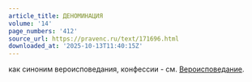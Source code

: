 ```yaml
---
article_title: ДЕНОМИНАЦИЯ
volume: '14'
page_numbers: '412'
source_url: https://pravenc.ru/text/171696.html
downloaded_at: '2025-10-13T11:40:15Z'
---
```


как синоним вероисповедания, конфессии - см. [Вероисповедание](https://pravenc.ru/text/Вероисповедание.html).

